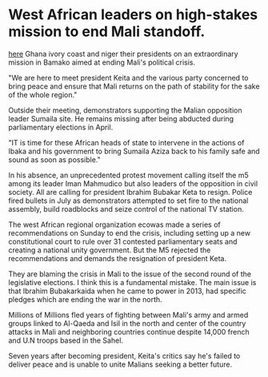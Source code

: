 # West African leaders on high-stakes mission to end Mali standoff.
[here](https://www.youtube.com/watch?v=wXA547XgKAo&t=139s)
Ghana ivory coast and niger their presidents on an extraordinary mission in Bamako aimed at ending Mali's political crisis.

"We are here to meet president Keita and the various party concerned to bring peace and ensure that Mali returns on the path of stability for the sake of the whole region."

Outside their meeting, demonstrators supporting the Malian opposition leader Sumaila site. He remains missing after being abducted during parliamentary elections in April.

"IT is time for these African heads of state to intervene in the actions of Ibaka and his government to bring Sumaila Aziza back to his family safe and sound as soon as possible."

In his absence, an unprecedented protest movement calling itself the m5 among its leader Iman Mahmudico but also leaders of the opposition in civil society. All are calling for president Ibrahim Bubakar Keta to resign. Police fired bullets in July as demonstrators attempted to set fire to the national assembly, build roadblocks and seize control of the national TV station.

The west African regional organization ecowas made a series of recommendations on Sunday to end the crisis, including setting up a new constitutional court to rule over 31 contested parliamentary seats and creating a national unity government. But the M5 rejected the recommendations and demands the resignation of president Keta.

They are blaming the crisis in Mali to the issue of the second round of the legislative elections. I think this is a fundamental mistake. The main issue is that Ibrahim Bubakarkaida when he came to power in 2013, had specific pledges which are ending the war in the north.

Millions of Millions fled years of fighting between Mali's army and armed groups linked to Al-Qaeda and Isil in the north and center of the country attacks in Mali and neighboring countries continue despite 14,000 french and U.N troops based in the Sahel.

Seven years after becoming president, Keita's critics say he's failed to deliver peace and is unable to unite Malians seeking a better future.

